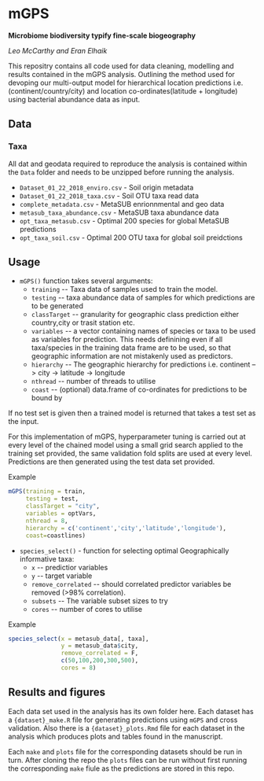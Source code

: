 # mGPS
**Microbiome biodiversity typify fine-scale biogeography**

*Leo McCarthy and Eran Elhaik*


This repositry contains all code used for data cleaning, modelling and results contained in the mGPS analysis. Outlining the method used for devoping our multi-output model for hierarchical location predictions i.e. (continent/country/city) and location co-ordinates(latitude + longitude) using bacterial abundance data as input. 

## Data

### Taxa
All dat and geodata required to reproduce the analysis is contained within the `Data` folder and needs to be unzipped before running the analysis. 
* `Dataset_01_22_2018_enviro.csv` - Soil origin metadata
* `Dataset_01_22_2018_taxa.csv` - Soil OTU taxa read data
* `complete_metadata.csv` - MetaSUB enrionnmental and geo data
* `metasub_taxa_abundance.csv` - MetaSUB taxa abundance data
* `opt_taxa_metasub.csv` - Optimal 200 species for global MetaSUB predictions
* `opt_taxa_soil.csv` - Optimal 200 OTU taxa for global soil preidctions



## Usage 

* `mGPS()` function takes several arguments:   
  - `training` -- Taxa data of samples used to train the model. 
  - `testing` -- taxa abundance data of samples for which predictions are to be generated  
  - `classTarget` -- granularity for geographic class prediction either country,city or trasit station etc. 
  - `variables` -- a vector containing names of species or taxa to be used as variables for prediction. This needs definining even if all taxa/species in the training data frame are to be used, so that geographic information are not mistakenly used as predictors. 
  - `hierarchy` -- The geographic hierarchy for predictions i.e. continent –> city -> latitude -> longitude
  - `nthread` -- number of threads to utilise 
  - `coast` -- (optional) data.frame of co-ordinates for predictions to be bound by
  
If no test set is given then a trained model is returned that takes a test set as the input. 
  
For this implementation of mGPS, hyperparameter tuning is carried out at every level of the chained model using a small grid search applied to the training set provided, the same validation fold splits are used at every level. Predictions are then generated using the test data set provided. 

Example
```R
mGPS(training = train, 
     testing = test, 
     classTarget = "city",
     variables = optVars,
     nthread = 8,
     hierarchy = c('continent','city','latitude','longitude'), 
     coast=coastlines)
```

* `species_select()` - function for selecting optimal Geographically informative taxa:
  - `x` -- predictior variables
  - `y` -- target variable 
  - `remove_correlated` -- should correlated predictor variables be removed (>98% correlation). 
  - `subsets` -- The variable subset sizes to try 
  - `cores` -- number of cores to utilise 

Example
```R
species_select(x = metasub_data[, taxa],
               y = metasub_data$city,
               remove_correlated = F,
               c(50,100,200,300,500),
               cores = 8)
```


 
## Results and figures

Each data set used in the analysis has its own folder here. Each dataset has a `{dataset}_make.R` file for generating predictions using `mGPS` and cross validation. Also there is a `{dataset}_plots.Rmd` file for each dataset in the analysis which produces plots and tables found in the manuscript.

Each `make` and `plots` file for the corresponding datasets should be run in turn. After cloning the repo the `plots` files can be run without first running the corresponding `make` fiule as the predictions are stored in this repo. 
  
  










